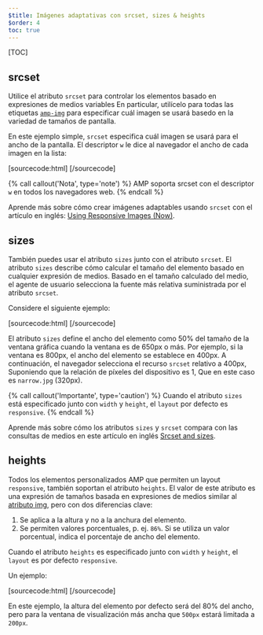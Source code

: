 ```yaml
---
$title: Imágenes adaptativas con srcset, sizes & heights
$order: 4
toc: true
---
```

[TOC]

## srcset

Utilice el atributo `srcset` para controlar los elementos
basado en expresiones de medios variables
En particular, utilícelo para todas las etiquetas [`amp-img`](/es/docs/reference/amp-img.html) 
para especificar cuál imagen se usará basedo en la variedad de tamaños de pantalla.

En este ejemplo simple, 
`srcset` especifica cuál imagen se usará para el ancho de la pantalla.
El descriptor `w` le dice al navegador el ancho 
de cada imagen en la lista:

[sourcecode:html]
<amp-img
    src="wide.jpg" width="640" height="480"
    srcset="wide.jpg 640w,
           narrow.jpg 320w">
</amp-img>
[/sourcecode]

{% call callout('Nota', type='note') %}
AMP soporta srcset con el descriptor `w` en todos los navegadores web.
{% endcall %}

Aprende más sobre cómo crear imágenes adaptables usando `srcset`
con el artículo en inglés: [Using Responsive Images (Now)](http://alistapart.com/article/using-responsive-images-now).

## sizes

También puedes usar el atributo `sizes` junto con el atributo `srcset`.
El atributo `sizes` describe cómo calcular el tamaño del elemento 
basado en cualquier expresión de medios.
Basado en el tamaño calculado del medio, 
el agente de usuario selecciona la fuente más relativa suministrada por el atributo `srcset`.

Considere el siguiente ejemplo:

[sourcecode:html]
<amp-img
    src="wide.jpg" width="640" height="480"
    srcset="wide.jpg 640w,
           narrow.jpg 320w"
    sizes="(min-width: 650px) 50vw, 100vw">
</amp-img>
[/sourcecode]

El atributo `sizes` define el ancho del elemento como 50% del tamaño de la ventana gráfica
cuando la ventana es de 650px o más.
Por ejemplo, si la ventana es 800px,
el ancho del elemento se establece en 400px.
A continuación, el navegador selecciona el recurso `srcset` relativo a 400px,
Suponiendo que la relación de píxeles del dispositivo es 1,
Que en este caso es `narrow.jpg` (320px).

{% call callout('Importante', type='caution') %}
Cuando el atributo `sizes` está especificado junto con `width` y `height`,
el `layout` por defecto es `responsive`.
{% endcall %}

Aprende más sobre cómo los atributos `sizes` y `srcset` compara 
con las consultas de medios en este artículo en inglés 
[Srcset and sizes](https://ericportis.com/posts/2014/srcset-sizes/).

## heights

Todos los elementos personalizados AMP que permiten un layout `responsive`, también soportan el atributo `heights`.
El valor de este atributo es una expresión de tamaños basada en expresiones de medios
similar al [atributo img](https://developer.mozilla.org/es/docs/Web/HTML/Elemento/img), 
pero con dos diferencias clave:

 1. Se aplica a la altura y no a la anchura del elemento.
 2. Se permiten valores porcentuales, p. ej. `86%`. Si se utiliza un valor porcentual, indica el porcentaje 
 de ancho del elemento.

Cuando el atributo `heights` es especificado junto con `width` y `height`, el `layout` es por defecto `responsive`.

Un ejemplo:

[sourcecode:html]
<amp-img src="https://acme.org/image1.png"
    width="320" height="256"
    heights="(min-width:500px) 200px, 80%">
</amp-img>
[/sourcecode]

En este ejemplo, la altura del elemento por defecto será del 80% del ancho, pero para la ventana de visualización
más ancha que `500px` estará limitada a `200px`.
